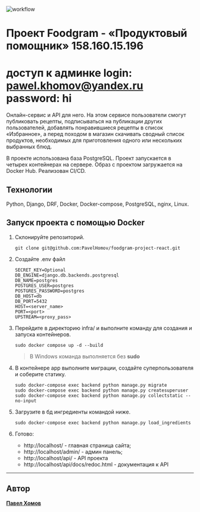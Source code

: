 ![workflow](https://github.com/PavelHomov/foodgram-project-react/actions/workflows/main.yml/badge.svg)
# Проект Foodgram - «Продуктовый помощник» 158.160.15.196
# доступ к админке login: pawel.khomov@yandex.ru password: hi
Онлайн-сервис и API для него. 
На этом сервисе пользователи смогут публиковать 
рецепты, подписываться на публикации других 
пользователей, добавлять понравившиеся рецепты в 
список «Избранное», а перед походом в магазин 
скачивать сводный список продуктов, необходимых 
для приготовления одного или нескольких выбранных блюд.

В проекте использована база PostgreSQL. Проект запускается
в четырех контейнерах на сервере.
Образ с проектом загружается на Docker Hub. Реализован 
CI/CD.

## Технологии

Python, Django, DRF, Docker, Docker-compose, PostgreSQL, nginx, Linux.

## Запуск проекта с помощью Docker

1. Склонируйте репозиторий.

    ```
    git clone git@github.com:PavelHomov/foodgram-project-react.git
    ```

2. Создайте .env файл 

    ```
    SECRET_KEY=Optional
    DB_ENGINE=django.db.backends.postgresql
    DB_NAME=postgres
    POSTGRES_USER=postgres
    POSTGRES_PASSWORD=postgres
    DB_HOST=db
    DB_PORT=5432
    HOST=<server_name>
    PORT=<port>
    UPSTREAM=<proxy_pass>
    ```

3. Перейдите в директорию infra/ и выполните команду для создания и запуска контейнеров.
    ```
    sudo docker compose up -d --build
    ```

    > В Windows команда выполняется без **sudo**

4. В контейнере app выполните миграции, создайте суперпользователя и соберите статику.

    ```
    sudo docker-compose exec backend python manage.py migrate
    sudo docker-compose exec backend python manage.py createsuperuser
    sudo docker-compose exec backend python manage.py collectstatic --no-input 
    ```

5. Загрузите в бд ингредиенты командой ниже.

    ```
    sudo docker-compose exec backend python manage.py load_ingredients
    ```

6. Готово:
    -  http://localhost/ - главная страница сайта;
    -  http://localhost/admin/ - админ панель;
    -  http://localhost/api/ - API проекта
    -  http://localhost/api/docs/redoc.html - документация к API

---
## Автор
**[Павел Хомов](https://github.com/PavelHomov)** 
